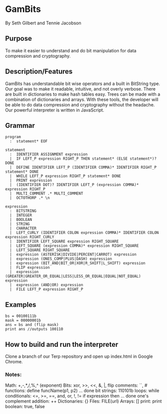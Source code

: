 
# GamBits
By Seth Gilbert and Tennie Jacobson

## Purpose
To make it easier to understand and do bit manipulation for data compression and cryptography.

## Description/Features
GamBits has understandable bit wise operators and a built in BitString type. Our goal was to make it readable, intuitive, and not overly verbose. There are built in dictionaries to make hash tables easy. Trees can be made with a combination of dictionaries and arrays. With these tools, the developer will be able to do data compression and cryptography without the headache. Our powerful interpreter is written in JavaScript.

## Grammar

```
program
  :  statement* EOF

statement
  :  IDENTIFIER ASSIGNMENT expression
  |  IF LEFT_P expression RIGHT_P THEN statement* (ELSE statement*)? DONE
  |  DEFINE IDENTIFIER LEFT_P (IDENTIFIER COMMA)* IDENTIFIER RIGHT_P statement* DONE
  |  WHILE LEFT_P expression RIGHT_P statement* DONE
  |  PRINT expression
  |  (IDENTIFIER DOT)? IDENTIFIER LEFT_P (expression COMMA)* expression RIGHT_P
  |  MULTI_COMMENT .* MULTI_COMMENT
  |  OCTOTHORP .* \n

expression
  :  BITSTRING
  |  INTEGER
  |  BOOLEAN
  |  STRING
  |  CHARACTER
  |  LEFT_CURLY (IDENTIFIER COLON expression COMMA)* IDENTIFIER COLON expression RIGHT_CURLY
  |  IDENTIFIER LEFT_SQUARE expression RIGHT_SQUARE
  |  LEFT_SQUARE (expression COMMA)* expression RIGHT_SQUARE
  |  LEFT_SQUARE RIGHT_SQUARE
  |  expression (ASTERISK|DIVIDE|PERCENT|CARROT) expression
  |  expression (ONES_COMP|PLUS|DASH) expression
  |  expression (BIT_AND|BIT_OR|XOR|R_SHIFT|L_SHIFT) expression
  |  FLIP expression
  |  expression (GREATER|GREATER_OR_EQUAL|LESS|LESS_OR_EQUAL|EQUAL|NOT_EQUAL) expression
  |  expression (AND|OR) expression
  |  FILE LEFT_P expression RIGHT_P

```

## Examples
```
bs = 00100111b
mask = 00000001b
ans = bs and (flip mask)
print ans //outputs 100110
```

## How to build and run the interpreter
Clone a branch of our Terp repository and open up index.html in Google Chrome.

### Notes:
Math: +,-,*,/,%,^ (exponent)
Bits: xor, >>, <<, &, |, flip
comments: ``, #
functions: define funcName(p1, p2) ... done
bit strings: 110101b
loops: while
conditionals: <=, >=, ==, and, or, !, !=
if expression then ... done
one's complement addition: ++
Dictionaries: {}
Files: FILE(url)
Arrays: []
print: print
boolean: true, false
